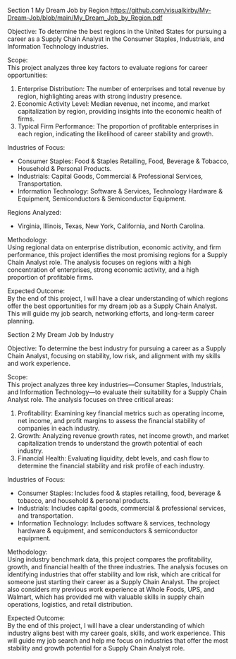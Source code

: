 Section 1
My Dream Job by Region
https://github.com/visualkirby/My-Dream-Job/blob/main/My_Dream_Job_by_Region.pdf

Objective: 
To determine the best regions in the United States for pursuing a career as a Supply Chain Analyst in the Consumer Staples, Industrials, and Information Technology industries.  

Scope:  
This project analyzes three key factors to evaluate regions for career opportunities:  
1. Enterprise Distribution: The number of enterprises and total revenue by region, highlighting areas with strong industry presence.  
2. Economic Activity Level: Median revenue, net income, and market capitalization by region, providing insights into the economic health of firms.  
3. Typical Firm Performance: The proportion of profitable enterprises in each region, indicating the likelihood of career stability and growth.  

Industries of Focus:  
- Consumer Staples: Food & Staples Retailing, Food, Beverage & Tobacco, Household & Personal Products.  
- Industrials: Capital Goods, Commercial & Professional Services, Transportation.  
- Information Technology: Software & Services, Technology Hardware & Equipment, Semiconductors & Semiconductor Equipment.  

Regions Analyzed:  
- Virginia, Illinois, Texas, New York, California, and North Carolina.  

Methodology:  
Using regional data on enterprise distribution, economic activity, and firm performance, this project identifies the most promising regions for a Supply Chain Analyst role. The analysis focuses on regions with a high concentration of enterprises, strong economic activity, and a high proportion of profitable firms.  

Expected Outcome:  
By the end of this project, I will have a clear understanding of which regions offer the best opportunities for my dream job as a Supply Chain Analyst. This will guide my job search, networking efforts, and long-term career planning.  

Section 2
My Dream Job by Industry  

Objective: 
To determine the best industry for pursuing a career as a Supply Chain Analyst, focusing on stability, low risk, and alignment with my skills and work experience.  

Scope:  
This project analyzes three key industries—Consumer Staples, Industrials, and Information Technology—to evaluate their suitability for a Supply Chain Analyst role. The analysis focuses on three critical areas:  
1. Profitability: Examining key financial metrics such as operating income, net income, and profit margins to assess the financial stability of companies in each industry.  
2. Growth: Analyzing revenue growth rates, net income growth, and market capitalization trends to understand the growth potential of each industry.  
3. Financial Health: Evaluating liquidity, debt levels, and cash flow to determine the financial stability and risk profile of each industry.  

Industries of Focus:  
- Consumer Staples: Includes food & staples retailing, food, beverage & tobacco, and household & personal products.  
- Industrials: Includes capital goods, commercial & professional services, and transportation.  
- Information Technology: Includes software & services, technology hardware & equipment, and semiconductors & semiconductor equipment.  

Methodology:  
Using industry benchmark data, this project compares the profitability, growth, and financial health of the three industries. The analysis focuses on identifying industries that offer stability and low risk, which are critical for someone just starting their career as a Supply Chain Analyst. The project also considers my previous work experience at Whole Foods, UPS, and Walmart, which has provided me with valuable skills in supply chain operations, logistics, and retail distribution.  

Expected Outcome:  
By the end of this project, I will have a clear understanding of which industry aligns best with my career goals, skills, and work experience. This will guide my job search and help me focus on industries that offer the most stability and growth potential for a Supply Chain Analyst role.  
